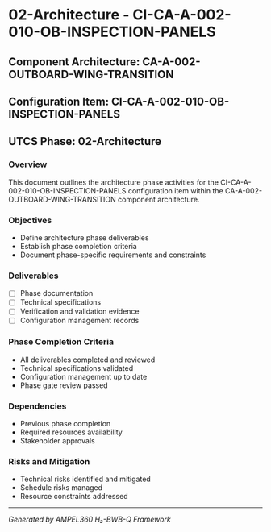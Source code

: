 # 02-Architecture - CI-CA-A-002-010-OB-INSPECTION-PANELS

## Component Architecture: CA-A-002-OUTBOARD-WING-TRANSITION
## Configuration Item: CI-CA-A-002-010-OB-INSPECTION-PANELS
## UTCS Phase: 02-Architecture

### Overview
This document outlines the architecture phase activities for the CI-CA-A-002-010-OB-INSPECTION-PANELS configuration item within the CA-A-002-OUTBOARD-WING-TRANSITION component architecture.

### Objectives
- Define architecture phase deliverables
- Establish phase completion criteria
- Document phase-specific requirements and constraints

### Deliverables
- [ ] Phase documentation
- [ ] Technical specifications
- [ ] Verification and validation evidence
- [ ] Configuration management records

### Phase Completion Criteria
- All deliverables completed and reviewed
- Technical specifications validated
- Configuration management up to date
- Phase gate review passed

### Dependencies
- Previous phase completion
- Required resources availability
- Stakeholder approvals

### Risks and Mitigation
- Technical risks identified and mitigated
- Schedule risks managed
- Resource constraints addressed

---
*Generated by AMPEL360 H₂-BWB-Q Framework*
